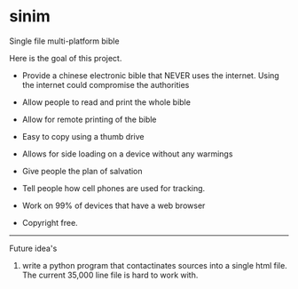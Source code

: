 # sinim
Single file multi-platform bible

Here is the goal of this project.  

- Provide a chinese electronic bible that NEVER uses the internet.  Using the internet could compromise the authorities

- Allow people to read and print the whole bible

- Allow for remote printing of the bible

- Easy to copy using a thumb drive

- Allows for side loading on a device without any warmings

- Give people the plan of salvation

- Tell people how cell phones are used for tracking.

- Work on 99% of devices that have a web browser

- Copyright free.  

--------------------

Future idea's

1) write a python program that contactinates sources into a single html file.  The current 35,000 line file is hard to work with.
